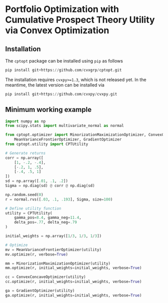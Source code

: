 # Portfolio Optimization with Cumulative Prospect Theory Utility via Convex Optimization

## Installation

The `cptopt` package can be installed using `pip` as follows

```python
pip install git+https://github.com/cvxgrp/cptopt.git
```

The installation requires `cvxpy>=1.3`, which is not released yet.
In the meantime, the latest version can be installed via
```python
pip install git+https://github.com/cvxpy/cvxpy.git
```

## Minimum working example
```python
import numpy as np
from scipy.stats import multivariate_normal as normal

from cptopt.optimizer import MinorizationMaximizationOptimizer, ConvexConcaveOptimizer, \
    MeanVarianceFrontierOptimizer, GradientOptimizer
from cptopt.utility import CPTUtility

# Generate returns
corr = np.array([
    [1, -.2, -.4],
    [-.2, 1, .5],
    [-.4, .5, 1]
])
sd = np.array([.01, .1, .2])
Sigma = np.diag(sd) @ corr @ np.diag(sd)

np.random.seed(0)
r = normal.rvs([.03, .1, .193], Sigma, size=100)

# Define utility function
utility = CPTUtility(
    gamma_pos=8.4, gamma_neg=11.4,
    delta_pos=.77, delta_neg=.79
)

initial_weights = np.array([1/3, 1/3, 1/3])

# Optimize
mv = MeanVarianceFrontierOptimizer(utility)
mv.optimize(r, verbose=True)

mm = MinorizationMaximizationOptimizer(utility)
mm.optimize(r, initial_weights=initial_weights, verbose=True)

cc = ConvexConcaveOptimizer(utility)
cc.optimize(r, initial_weights=initial_weights, verbose=True)

ga = GradientOptimizer(utility)
ga.optimize(r, initial_weights=initial_weights, verbose=True)
```
